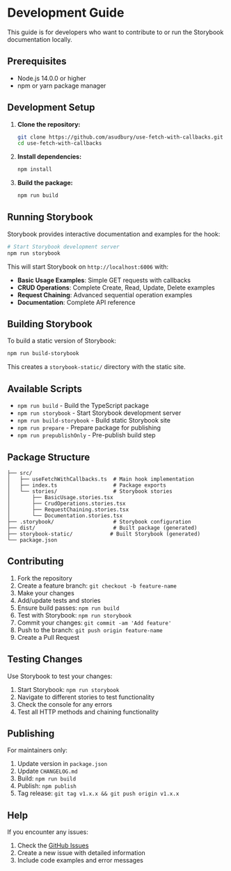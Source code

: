 # Development Guide

This guide is for developers who want to contribute to or run the Storybook documentation locally.

## Prerequisites

- Node.js 14.0.0 or higher
- npm or yarn package manager

## Development Setup

1. **Clone the repository:**

   ```bash
   git clone https://github.com/asudbury/use-fetch-with-callbacks.git
   cd use-fetch-with-callbacks
   ```

2. **Install dependencies:**

   ```bash
   npm install
   ```

3. **Build the package:**
   ```bash
   npm run build
   ```

## Running Storybook

Storybook provides interactive documentation and examples for the hook:

```bash
# Start Storybook development server
npm run storybook
```

This will start Storybook on `http://localhost:6006` with:

- **Basic Usage Examples**: Simple GET requests with callbacks
- **CRUD Operations**: Complete Create, Read, Update, Delete examples
- **Request Chaining**: Advanced sequential operation examples
- **Documentation**: Complete API reference

## Building Storybook

To build a static version of Storybook:

```bash
npm run build-storybook
```

This creates a `storybook-static/` directory with the static site.

## Available Scripts

- `npm run build` - Build the TypeScript package
- `npm run storybook` - Start Storybook development server
- `npm run build-storybook` - Build static Storybook site
- `npm run prepare` - Prepare package for publishing
- `npm run prepublishOnly` - Pre-publish build step

## Package Structure

```
├── src/
│   ├── useFetchWithCallbacks.ts  # Main hook implementation
│   ├── index.ts                  # Package exports
│   └── stories/                  # Storybook stories
│       ├── BasicUsage.stories.tsx
│       ├── CrudOperations.stories.tsx
│       ├── RequestChaining.stories.tsx
│       └── Documentation.stories.tsx
├── .storybook/                   # Storybook configuration
├── dist/                         # Built package (generated)
├── storybook-static/            # Built Storybook (generated)
└── package.json
```

## Contributing

1. Fork the repository
2. Create a feature branch: `git checkout -b feature-name`
3. Make your changes
4. Add/update tests and stories
5. Ensure build passes: `npm run build`
6. Test with Storybook: `npm run storybook`
7. Commit your changes: `git commit -am 'Add feature'`
8. Push to the branch: `git push origin feature-name`
9. Create a Pull Request

## Testing Changes

Use Storybook to test your changes:

1. Start Storybook: `npm run storybook`
2. Navigate to different stories to test functionality
3. Check the console for any errors
4. Test all HTTP methods and chaining functionality

## Publishing

For maintainers only:

1. Update version in `package.json`
2. Update `CHANGELOG.md`
3. Build: `npm run build`
4. Publish: `npm publish`
5. Tag release: `git tag v1.x.x && git push origin v1.x.x`

## Help

If you encounter any issues:

1. Check the [GitHub Issues](https://github.com/asudbury/use-fetch-with-callbacks/issues)
2. Create a new issue with detailed information
3. Include code examples and error messages
